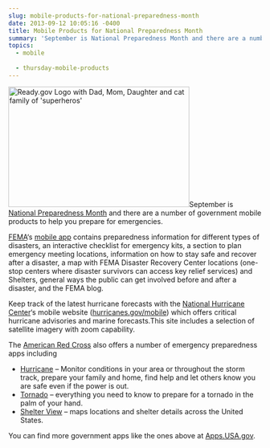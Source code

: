 ```yaml
---
slug: mobile-products-for-national-preparedness-month
date: 2013-09-12 10:05:16 -0400
title: Mobile Products for National Preparedness Month
summary: 'September is National Preparedness Month and there are a number of government mobile products to help you prepare for emergencies. FEMA&#8216;s mobile app contains preparedness information for different types of disasters, an interactive checklist for emergency kits, a section to plan emergency meeting locations, information on how to stay safe and recover after a disaster, a'
topics:
  - mobile
  
  - thursday-mobile-products
---
```


[<img class="alignright  wp-image-120532" alt="Ready.gov Logo with Dad, Mom, Daughter and cat family of 'superheros'" src="https://s3.amazonaws.com/digitalgov/_legacy-img/2013/09/National_Preparedness_Month_2013_YouCanBeTheHero_600px-450x300.jpg" width="360" height="240" />](https://s3.amazonaws.com/digitalgov/_legacy-img/2013/09/National_Preparedness_Month_2013_YouCanBeTheHero_600px.jpg)September is [National Preparedness Month](http://www.ready.gov/) and there are a number of government mobile products to help you prepare for emergencies.

[FEMA](https://www.fema.gov/)&#8216;s [mobile app](http://www.fema.gov/smartphone-app) contains preparedness information for different types of disasters, an interactive checklist for emergency kits, a section to plan emergency meeting locations, information on how to stay safe and recover after a disaster, a map with FEMA Disaster Recovery Center locations (one-stop centers where disaster survivors can access key relief services) and Shelters, general ways the public can get involved before and after a disaster, and the FEMA blog.

Keep track of the latest hurricane forecasts with the [National Hurricane Center](http://www.nhc.noaa.gov/)&#8216;s mobile website ([hurricanes.gov/mobile](http://hurricanes.gov/mobile)) which offers critical hurricane advisories and marine forecasts.This site includes a selection of satellite imagery with zoom capability.

The [American Red Cross](http://www.redcross.org/) also offers a number of emergency preparedness apps including

  * [Hurricane](http://apps.usa.gov/hurricane-by-american-red-cross.shtml) &#8211; Monitor conditions in your area or throughout the storm track, prepare your family and home, find help and let others know you are safe even if the power is out.
  * [Tornado](http://apps.usa.gov/tornado-app.shtml) &#8211; everything you need to know to prepare for a tornado in the palm of your hand.
  * [Shelter View](http://apps.usa.gov/american-red-cross-shelter-view.shtml) &#8211; maps locations and shelter details across the United States.

You can find more government apps like the ones above at [Apps.USA.gov](http://apps.usa.gov/).